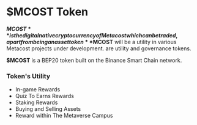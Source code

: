 # $MCOST Token

**$MCOST** is the digital native cryptocurrency of Metacost which can be traded, apart from being an asset token **$MCOST** will be a utility in various Metacost projects under development. are utility and governance tokens.

**$MCOST** is a BEP20 token built on the Binance Smart Chain network.

### Token's Utility

* In-game Rewards
* Quiz To Earns Rewards
* Staking Rewards
* Buying and Selling Assets
* Reward within The Metaverse Campus

